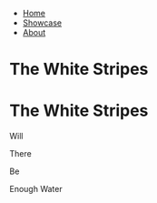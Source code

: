 <div class="intro">
    <p id="intro-text"></p>
    </div>
<div class="index-container" id="home">
    <div class="left">
    </div>
    <div class="middle">
        <div class="main-nav-static">
            <ul class="nav" id="anchor-link">
                <li><a class="custom-underline" href="#home">Home</a></li>
                <li><a class="custom-underline" href="#showcase">Showcase</a></li>
                <li><a class="custom-underline" href="#about">About</a></li>
            </ul>
            <h1 class="title-horizontal static">The White Stripes</h1>
        </div>
    </div>
    <div class="right">
        <h1 class="title-vertical">The White Stripes</h1>
        <div class="home-img"></div>
        <p class="quote quote-one">Will</p>
        <p class="quote quote-two">There</p>
        <p class="quote quote-three">Be</p>
        <p class="quote quote-four">Enough Water</p>
    </div>
 </div>